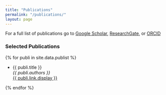 ```yaml
---
title: "Publications"
permalink: "/publications/"
layout: page
---
```


For a full list of publications go to [Google Scholar](https://scholar.google.com/citations?user=JqwKipIAAAAJ&hl=en), 
[ResearchGate](https://www.researchgate.net/profile/Liu-Lei-16), or [ORCID](https://orcid.org/0000-0002-1040-6026)

### Selected Publications

{% for publi in site.data.publist %}

  * {{ publi.title }} <br />
  <em>{{ publi.authors }} </em><br /><a href="{{ publi.link.url }}">{{ publi.link.display }}</a>

{% endfor %}
